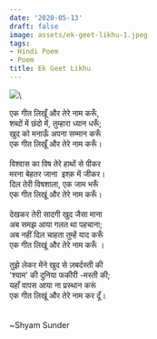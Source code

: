 ```yaml
---
date: '2020-05-13'
draft: false
image: assets/ek-geet-likhu-1.jpeg
tags:
- Hindi Poem
- Poem
title: Ek Geet Likhu
---
```

[![](https://encrypted-tbn0.gstatic.com/images?q=tbn:ANd9GcTdXInaQKNwCzEvznnf2lzU9qvHMqbLe1LrBw&usqp=CAU)](https://encrypted-tbn0.gstatic.com/images?q=tbn:ANd9GcTdXInaQKNwCzEvznnf2lzU9qvHMqbLe1LrBw&usqp=CAU)\
  
एक गीत लिखूँ और तेरे नाम करूँ,\
शब्दों में छंदो में, तुम्हारा ध्यान धरूँ;\
खुद को मनाऊँ अपना सम्मान करूँ\
एक गीत लिखूँ और तेरे नाम करूँ।\
  \
विश्वास का विष तेरे हाथों से पीकर\
मरना बेहतर जाना  इश्क़ में जीकर।\
दिल तेरी विषशाला, एक जाम भरूँ\
एक गीत लिखूं और तेरे नाम करूँ।\
  \
देखकर तेरी सादगी खुद जैसा माना\
अब समझ आया गलत था पहचाना;\
अब नहीं दिल चाहता तुम्हें याद करूँ\
एक गीत लिखूं और तेरे नाम करूँ ।\
  \
तुझे लेकर मेंने खुद से ज़बर्दस्ती की \
'श्याम' की दुनिया फकीरी -मस्ती की;\
यहाँ वापस आया ना प्रस्थान करूं \
एक गीत लिखूं और तेरे नाम कर दूँ।\
  \
  \
~Shyam Sunder